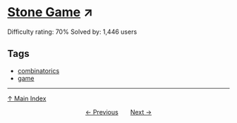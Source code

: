 # [Stone Game](https://projecteuler.net/problem=260) ↗️

Difficulty rating: 70%
Solved by: 1,446 users
## Tags

- [combinatorics](../tags/combinatorics.md)
- [game](../tags/game.md)



---

[↑ Main Index](../README.md)


<div align=center><a href='259.md'>← Previous</a> &nbsp;&nbsp; &nbsp;&nbsp;  <a href='261.md'>Next →</a></div>
